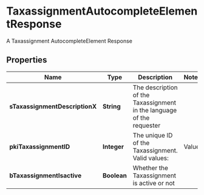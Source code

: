 

# TaxassignmentAutocompleteElementResponse

A Taxassignment AutocompleteElement Response

## Properties

| Name | Type | Description | Notes |
|------------ | ------------- | ------------- | -------------|
|**sTaxassignmentDescriptionX** | **String** | The description of the Taxassignment  in the language of the requester |  |
|**pkiTaxassignmentID** | **Integer** | The unique ID of the Taxassignment.  Valid values:  |Value|Description| |-|-| |1|No tax| |2|GST| |3|HST (ON)| |4|HST (NB)| |5|HST (NS)| |6|HST (NL)| |7|HST (PE)| |8|GST + QST (QC)| |9|GST + QST (QC) Non-Recoverable| |10|GST + PST (BC)| |11|GST + PST (SK)| |12|GST + RST (MB)| |13|GST + PST (BC) Non-Recoverable| |14|GST + PST (SK) Non-Recoverable| |15|GST + RST (MB) Non-Recoverable| |  |
|**bTaxassignmentIsactive** | **Boolean** | Whether the Taxassignment is active or not |  |



